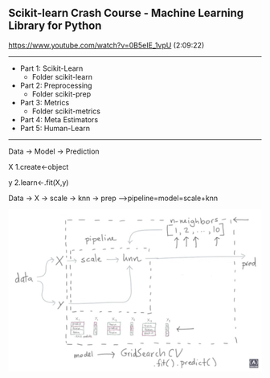 ## Scikit-learn Crash Course - Machine Learning Library for Python

https://www.youtube.com/watch?v=0B5eIE_1vpU  (2:09:22)

---
- Part 1: Scikit-Learn
  - Folder scikit-learn
- Part 2: Preprocessing
  - Folder scikit-prep
- Part 3: Metrics
  - Folder scikit-metrics
- Part 4: Meta Estimators
- Part 5: Human-Learn
---

Data -> Model -> Prediction

  X    1.create<-object
  
  y    2.learn<-.fit(X,y)

Data  -> X -> scale -> knn -> prep   -->pipeline=model=scale+knn

![Images1](./images/171220.png)


